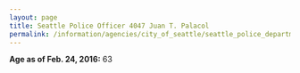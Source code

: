 ```yaml
---
layout: page
title: Seattle Police Officer 4047 Juan T. Palacol
permalink: /information/agencies/city_of_seattle/seattle_police_department/copbook/4047/
---
```


**Age as of Feb. 24, 2016:** 63
